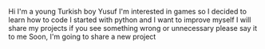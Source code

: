 Hi I'm a young Turkish boy Yusuf 
I'm interested in games so I decided to learn how to code
I started with python and I want to improve myself
I will share my projects if you see something wrong or unnecessary please say it to me
Soon, I'm going to share a new project
